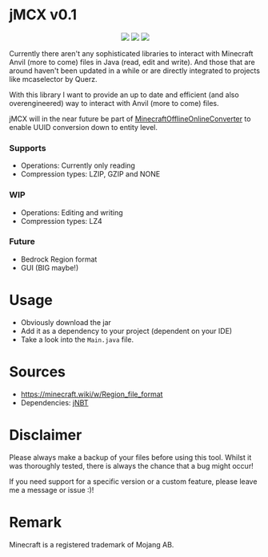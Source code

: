 # jMCX v0.1
<p align="center">
  <img src="https://img.shields.io/badge/version-0.1-blue">
  <img src="https://img.shields.io/badge/minecraft-1.21.4 (Java)-green">
  <img src="https://img.shields.io/badge/java-21-red">
</p>
Currently there aren't any sophisticated libraries to interact with Minecraft Anvil (more to come) files in Java (read, edit and write). 
And those that are around haven't been updated in a while or are directly integrated to projects like mcaselector by Querz. 

With this library I want to provide an up to date and efficient (and also overengineered) way to interact with Anvil (more to come) files.

jMCX will in the near future be part of [MinecraftOfflineOnlineConverter](https://github.com/paul-eff/MinecraftOfflineOnlineConverter) to enable UUID conversion down to entity level.

### Supports
- Operations: Currently only reading
- Compression types: LZIP, GZIP and NONE
### WIP
- Operations: Editing and writing
- Compression types: LZ4
### Future
- Bedrock Region format
- GUI (BIG maybe!)

# Usage

- Obviously download the jar
- Add it as a dependency to your project (dependent on your IDE)
- Take a look into the `Main.java` file.

# Sources
- https://minecraft.wiki/w/Region_file_format
- Dependencies: [jNBT](https://github.com/paul-eff/jNBT)

# Disclaimer
Please always make a backup of your files before using this tool.
Whilst it was thoroughly tested, there is always the chance that a bug might occur!

If you need support for a specific version or a custom feature, please leave me a message or issue :)!

# Remark
Minecraft is a registered trademark of Mojang AB.

